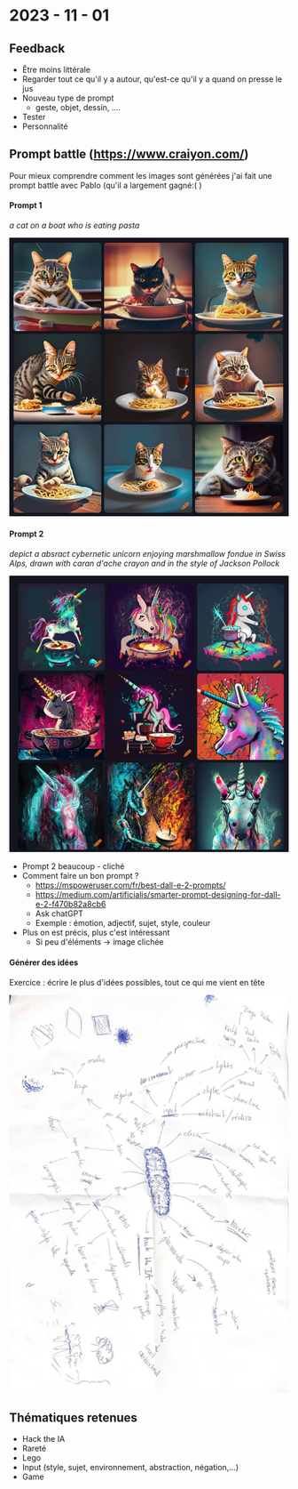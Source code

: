 # 2023 - 11 - 01

## Feedback

- Être moins littérale
- Regarder tout ce qu'il y a autour, qu'est-ce qu'il y a quand on presse le jus
- Nouveau type de prompt
  - geste, objet, dessin, ....
- Tester 
- Personnalité



## Prompt battle (https://www.craiyon.com/)

Pour mieux comprendre comment les images sont générées j'ai fait une prompt battle avec Pablo (qu'il a largement gagné:( )

#### Prompt 1

*a cat on a boat who is eating pasta*

![prompt-1](images\prompt-1.png)

#### Prompt 2

*depict a absract cybernetic unicorn enjoying marshmallow fondue in Swiss Alps, drawn with caran d'ache crayon and in the style of Jackson Pollock*

![prompt-2](images\prompt-2.png)

- Prompt 2 beaucoup - cliché 
- Comment faire un bon prompt ? 
  - https://mspoweruser.com/fr/best-dall-e-2-prompts/
  - https://medium.com/artificialis/smarter-prompt-designing-for-dall-e-2-f470b82a8cb6
  - Ask chatGPT
  - Exemple : émotion, adjectif, sujet, style, couleur
- Plus on est précis, plus c'est intéressant
  - Si peu d'éléments -> image clichée



#### Générer des idées 

Exercice : écrire le plus d'idées possibles, tout ce qui me vient en tête

![arbre-idees](images\arbre-idees.jpeg)



## Thématiques retenues

- Hack the IA
- Rareté
- Lego
- Input (style, sujet, environnement, abstraction, négation,...)
- Game